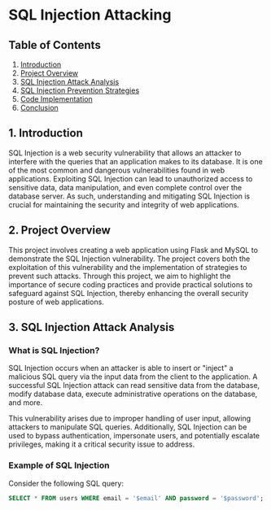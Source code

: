 # SQL Injection Attacking

## Table of Contents
1. [Introduction](#introduction)
2. [Project Overview](#project-overview)
3. [SQL Injection Attack Analysis](#sql-injection-attack-analysis)
4. [SQL Injection Prevention Strategies](#sql-injection-prevention-strategies)
5. [Code Implementation](#code-implementation)
6. [Conclusion](#conclusion)

## 1. Introduction
SQL Injection is a web security vulnerability that allows an attacker to interfere with the queries that an application makes to its database. It is one of the most common and dangerous vulnerabilities found in web applications. Exploiting SQL Injection can lead to unauthorized access to sensitive data, data manipulation, and even complete control over the database server. As such, understanding and mitigating SQL Injection is crucial for maintaining the security and integrity of web applications.

## 2. Project Overview
This project involves creating a web application using Flask and MySQL to demonstrate the SQL Injection vulnerability. The project covers both the exploitation of this vulnerability and the implementation of strategies to prevent such attacks. Through this project, we aim to highlight the importance of secure coding practices and provide practical solutions to safeguard against SQL Injection, thereby enhancing the overall security posture of web applications.

## 3. SQL Injection Attack Analysis

### What is SQL Injection?
SQL Injection occurs when an attacker is able to insert or "inject" a malicious SQL query via the input data from the client to the application. A successful SQL Injection attack can read sensitive data from the database, modify database data, execute administrative operations on the database, and more.

This vulnerability arises due to improper handling of user input, allowing attackers to manipulate SQL queries. Additionally, SQL Injection can be used to bypass authentication, impersonate users, and potentially escalate privileges, making it a critical security issue to address.

### Example of SQL Injection 
Consider the following SQL query:
```sql
SELECT * FROM users WHERE email = '$email' AND password = '$password';

